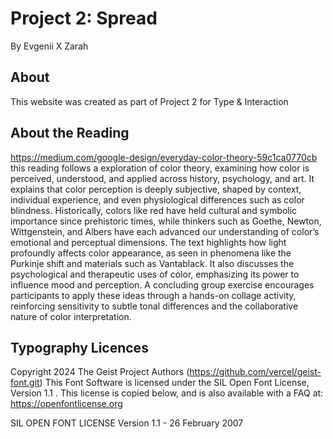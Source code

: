 # Project 2: Spread
By Evgenii X Zarah
## About
This website was created as part of Project 2 for Type & Interaction 

## About the Reading
https://medium.com/google-design/everyday-color-theory-59c1ca0770cb 
this reading follows a exploration of color theory, examining how color is perceived, understood, and applied across history, psychology, and art. It explains that color perception is deeply subjective, shaped by context, individual experience, and even physiological differences such as color blindness. Historically, colors like red have held cultural and symbolic importance since prehistoric times, while thinkers such as Goethe, Newton, Wittgenstein, and Albers have each advanced our understanding of color’s emotional and perceptual dimensions. The text highlights how light profoundly affects color appearance, as seen in phenomena like the Purkinje shift and materials such as Vantablack. It also discusses the psychological and therapeutic uses of color, emphasizing its power to influence mood and perception. A concluding group exercise encourages participants to apply these ideas through a hands-on collage activity, reinforcing sensitivity to subtle tonal differences and the collaborative nature of color interpretation.

## Typography Licences
Copyright 2024 The Geist Project Authors (https://github.com/vercel/geist-font.git)
This Font Software is licensed under the SIL Open Font License, Version 1.1 . This license is copied below, and is also available with a FAQ at: https://openfontlicense.org

SIL OPEN FONT LICENSE Version 1.1 - 26 February 2007






